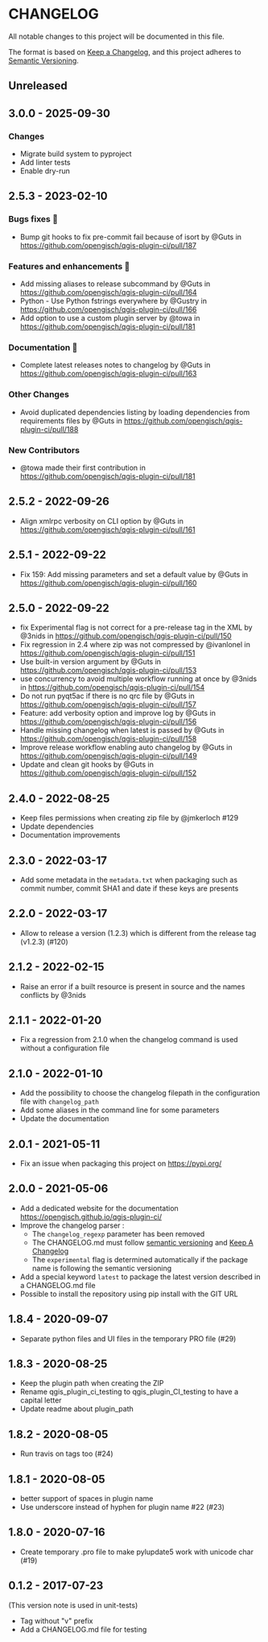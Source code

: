 # CHANGELOG

All notable changes to this project will be documented in this file.

The format is based on [Keep a Changelog](https://keepachangelog.com/), and this project adheres to [Semantic Versioning](https://semver.org/).

<!-- ## Unreleased [{version_tag}](https://github.com/opengisch/qgis-plugin-ci/releases/tag/{version_tag}) - YYYY-MM-DD -->

## Unreleased

## 3.0.0 - 2025-09-30

### Changes

* Migrate build system to pyproject
* Add linter tests
* Enable dry-run

## 2.5.3 - 2023-02-10

<!-- Release notes generated using configuration in .github/release.yml at 2.5.3 -->

### Bugs fixes 🐛

* Bump git hooks to fix pre-commit fail because of isort by @Guts in <https://github.com/opengisch/qgis-plugin-ci/pull/187>

### Features and enhancements 🎉

* Add missing aliases to release subcommand by @Guts in <https://github.com/opengisch/qgis-plugin-ci/pull/164>
* Python - Use Python fstrings everywhere by @Gustry in <https://github.com/opengisch/qgis-plugin-ci/pull/166>
* Add option to use a custom plugin server by @towa in <https://github.com/opengisch/qgis-plugin-ci/pull/181>

### Documentation 📖

* Complete latest releases notes to changelog by @Guts in <https://github.com/opengisch/qgis-plugin-ci/pull/163>

### Other Changes

* Avoid duplicated dependencies listing by loading dependencies from requirements files by @Guts in <https://github.com/opengisch/qgis-plugin-ci/pull/188>

### New Contributors

* @towa made their first contribution in <https://github.com/opengisch/qgis-plugin-ci/pull/181>

## 2.5.2 - 2022-09-26

* Align xmlrpc verbosity on CLI option by @Guts in <https://github.com/opengisch/qgis-plugin-ci/pull/161>

## 2.5.1 - 2022-09-22

* Fix 159: Add missing parameters and set a default value by @Guts in <https://github.com/opengisch/qgis-plugin-ci/pull/160>

## 2.5.0 - 2022-09-22

* fix Experimental flag is not correct for a pre-release tag in the XML by @3nids in <https://github.com/opengisch/qgis-plugin-ci/pull/150>
* Fix regression in 2.4 where zip was not compressed by @ivanlonel in <https://github.com/opengisch/qgis-plugin-ci/pull/151>
* Use built-in version argument by @Guts in <https://github.com/opengisch/qgis-plugin-ci/pull/153>
* use concurrency to avoid multiple workflow running at once by @3nids in <https://github.com/opengisch/qgis-plugin-ci/pull/154>
* Do not run pyqt5ac if there is no qrc file by @Guts in <https://github.com/opengisch/qgis-plugin-ci/pull/157>
* Feature: add verbosity option and improve log by @Guts in <https://github.com/opengisch/qgis-plugin-ci/pull/156>
* Handle missing changelog when latest is passed by @Guts in <https://github.com/opengisch/qgis-plugin-ci/pull/158>
* Improve release workflow enabling auto changelog by @Guts in <https://github.com/opengisch/qgis-plugin-ci/pull/149>
* Update and clean git hooks by @Guts in <https://github.com/opengisch/qgis-plugin-ci/pull/152>

## 2.4.0 - 2022-08-25

* Keep files permissions when creating zip file by @jmkerloch #129
* Update dependencies
* Documentation improvements

## 2.3.0 - 2022-03-17

* Add some metadata in the `metadata.txt` when packaging such as commit number, commit SHA1 and date if these keys are presents

## 2.2.0 - 2022-03-17

* Allow to release a version (1.2.3) which is different from the release tag (v1.2.3) (#120)

## 2.1.2 - 2022-02-15

* Raise an error if a built resource is present in source and the names conflicts by @3nids

## 2.1.1 - 2022-01-20

* Fix a regression from 2.1.0 when the changelog command is used without a configuration file

## 2.1.0 - 2022-01-10

* Add the possibility to choose the changelog filepath in the configuration file with `changelog_path`
* Add some aliases in the command line for some parameters
* Update the documentation

## 2.0.1 - 2021-05-11

* Fix an issue when packaging this project on <https://pypi.org/>

## 2.0.0 - 2021-05-06

* Add a dedicated website for the documentation <https://opengisch.github.io/qgis-plugin-ci/>
* Improve the changelog parser :
  * The `changelog_regexp` parameter has been removed
  * The CHANGELOG.md must follow [semantic versioning](https://semver.org/) and [Keep A Changelog](https://keepachangelog.com/)
  * The `experimental` flag is determined automatically if the package name is following the semantic versioning
* Add a special keyword `latest` to package the latest version described in a CHANGELOG.md file
* Possible to install the repository using pip install with the GIT URL

## 1.8.4 - 2020-09-07

* Separate python files and UI files in the temporary PRO file (#29)

## 1.8.3 - 2020-08-25

* Keep the plugin path when creating the ZIP
* Rename qgis_plugin_ci_testing to qgis_plugin_CI_testing to have a capital letter
* Update readme about plugin_path

## 1.8.2 - 2020-08-05

* Run travis on tags too (#24)

## 1.8.1 - 2020-08-05

* better support of spaces in plugin name
* Use underscore instead of hyphen for plugin name #22 (#23)

## 1.8.0 - 2020-07-16

* Create temporary .pro file to make pylupdate5 work with unicode char (#19)

## 0.1.2 - 2017-07-23

(This version note is used in unit-tests)

* Tag without "v" prefix
* Add a CHANGELOG.md file for testing

